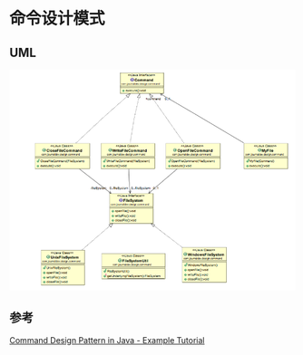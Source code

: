 # 命令设计模式

## UML

![命令设计模式UML](./img/command-pattern.png)

## 参考

[Command Design Pattern in Java - Example Tutorial](http://www.journaldev.com/1624/command-design-pattern-in-java-example-tutorial)